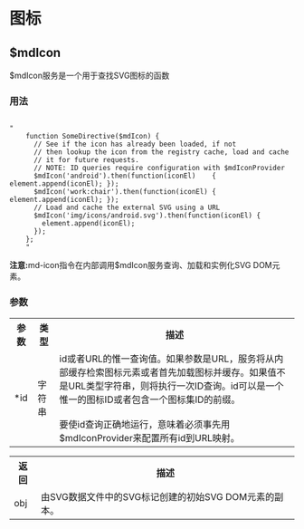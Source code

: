 <h1>图标</h1>
<h2>$mdIcon</h2>
<p>$mdIcon服务是一个用于查找SVG图标的函数</p>
<h3>用法</h3>
<code>
"
	function SomeDirective($mdIcon) {
	  // See if the icon has already been loaded, if not
	  // then lookup the icon from the registry cache, load and cache
	  // it for future requests.
	  // NOTE: ID queries require configuration with $mdIconProvider
	  $mdIcon('android').then(function(iconEl)    { element.append(iconEl); });
	  $mdIcon('work:chair').then(function(iconEl) { element.append(iconEl); });
	  // Load and cache the external SVG using a URL
	  $mdIcon('img/icons/android.svg').then(function(iconEl) {
	    element.append(iconEl);
	  });
	};
	"
</code>

<p>
	<strong>注意:</strong>md-icon指令在内部调用$mdIcon服务查询、加载和实例化SVG DOM元素。
</p>
<h3>参数</h3>
<table>
	<tr>
		<th>参数</th>
		<th>类型</th>
		<th>描述</th>
	</tr>
	<tr>
		<td>*id</td>
		<td>字符串</td>
		<td>id或者URL的惟一查询值。如果参数是URL，服务将从内部缓存检索图标元素或者首先加载图标并缓存。如果值不是URL类型字符串，则将执行一次ID查询。id可以是一个惟一的图标ID或者包含一个图标集ID的前缀。<br><br>
		要使id查询正确地运行，意味着必须事先用$mdIconProvider来配置所有id到URL映射。
		</td>
	</tr>
</table>
<table>
	<tr>
		<th>返回</th>
		<th>描述</th>
	</tr>
	<tr>
		<td>obj</td>
		<td>由SVG数据文件中的SVG标记创建的初始SVG DOM元素的副本。</td>
	</tr>
</table>
